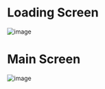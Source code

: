 # Loading Screen
![image](https://user-images.githubusercontent.com/83477843/224578562-e6695969-74dd-407d-a28a-29cbf515f6dc.png)

# Main Screen
![image](https://user-images.githubusercontent.com/83477843/224578567-f8e98702-1178-46b6-8465-9f9811870283.png)
